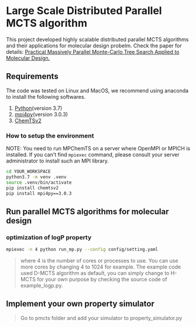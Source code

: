 # Large Scale Distributed Parallel MCTS algorithm

This project developed highly scalable distributed parallel MCTS algorithms and their applications for molecular design probelm.
Check the paper for details: [Practical Massively Parallel Monte-Carlo Tree Search Applied to Molecular Design.](https://arxiv.org/abs/2006.10504)

## Requirements

The code was tested on Linux and MacOS, we recommend using anaconda to install the following softwares.

1. [Python](https://www.anaconda.com/products/individual)(version 3.7)
2. [mpi4py](https://anaconda.org/anaconda/mpi4py)(version 3.0.3)
3. [ChemTSv2](https://github.com/molecule-generator-collection/ChemTSv2)

### How to setup the environment

NOTE: You need to run MPChemTS on a server where OpenMPI or MPICH is installed. If you can't find `mpiexec` command, please consult your server administrator to install such an MPI library.

```bash
cd YOUR_WORKSPACE
python3.7 -m venv .venv
source .venv/bin/activate
pip install chemtsv2
pip install mpi4py==3.0.3
```

## Run parallel MCTS algorithms for molecular design

### optimization of logP property

```bash
mpiexec -n 4 python run_mp.py --config config/setting.yaml
```

> where 4 is the number of cores or processes to use. You can use more cores by changing 4 to 1024 for example. The example code used D-MCTS algorithm as default, you can simply change to H-MCTS for your own purpose by checking the source code of example_logp.py.

## Implement your own property simulator

> Go to pmcts folder and add your simulator to property_simulator.py
